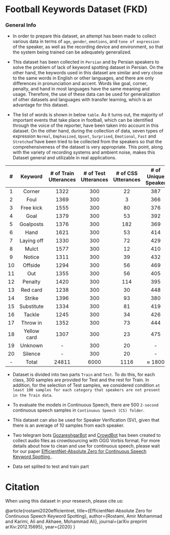 # Football Keywords Dataset (FKD)

### General Info

- In order to prepare this dataset, an attempt has been made to collect various data in terms of `age`, `gender`, `emotions`, and `tone of expression` of the speaker, as well as the recording device and environment, so that the system being trained can be adequately generalized.

- This dataset has been collected in `Persian` and by Persian speakers to solve the problem of lack of keyword spotting dataset in Persian. On the other hand, the keywords used in this dataset are similar and very close to the same words in English or other languages, and there are only differences in pronunciation and accent. Words like goal, corner, penalty, and hand in most languages have the same meaning and usage. Therefore, the use of these data can be used for generalization of other datasets and languages with transfer learning, which is an advantage for this dataset.

- The list of words is shown in below `table`. As it turns out, the majority of important events that take place in football, which can be identified through the voice of the reporter, have been taken into account in this dataset. On the other hand, during the collection of data, seven types of expression `Normal`, `Emphasized`, `Upset`, `Surprised`, `Emotional`, `Fast` and `Stretched`'have been tried to be collected from the speakers so that the comprehensiveness of the dataset is very appropriate. This point, along with the variety of recording systems and ambient noise, makes this Dataset general and utilizable in real applications.

|  # |   Keyword   | # of Train Utterances | # of Test Utterances | # of CSS Utterances | # of Unique Speaker |
|:--:|:-----------:|:---------------------:|:--------------------:|:-------------------:|:-------------------:|
|  1 |    Corner   |          1322         |          300         |          22         |         387         |
|  2 |     Foul    |          1369         |          300         |          3          |         366         |
|  3 |  Free kick  |          1555         |          300         |          80         |         376         |
|  4 |     Goal    |          1379         |          300         |          53         |         392         |
|  5 |  Goalposts  |          1376         |          300         |         182         |         369         |
|  6 |     Hand    |          1621         |          300         |          53         |         414         |
|  7 |  Laying off |          1330         |          300         |          72         |         429         |
|  8 |    Mulct    |          1577         |          300         |          12         |         410         |
|  9 |    Notice   |          1311         |          300         |          39         |         432         |
| 10 |   Offside   |          1294         |          300         |          56         |         469         |
| 11 |     Out     |          1355         |          300         |          56         |         405         |
| 12 |   Penalty   |          1420         |          300         |         114         |         395         |
| 13 |   Red card  |          1238         |          300         |          30         |         448         |
| 14 |    Strike   |          1396         |          300         |          93         |         380         |
| 15 |  Substitute |          1334         |          300         |          81         |         419         |
| 16 |    Tackle   |          1245         |          300         |          34         |          426        |
| 17 |   Throw in  |          1352         |          300         |          73         |          444        |
| 18 | Yellow card |          1307         |          300         |          23         |         475         |
| 19 |   Unknown   |           -           |          300         |          20         |          -          |
| 20 |   Silence   |           -           |          300         |          20         |          -          |
| - |    Total    |         24811         |         6000         |         1116        |        ≈ 1800       |

- Dataset is divided into two parts `Train` and `Test`. To do this, for each class, 300 samples are provided for Test and the rest for Train. In addition, for the selection of Test samples, we considered condition `at least 100 samples for each category that speakers are not present in the Train data`.

- To evaluate the models in Continuous Speech, there are 500 `2-second` continuous speech samples in `Continuous Speech (CS) folder`.

- This dataset can also be used for Speaker Verification (SV), given that there is an average of 10 samples from each speaker.

- Two telegram bots [GozareshgarBot](https://telegram.me/Bot_Gozareshgar) and [CrowdBot](https://telegram.me/VoiceReaction_1_bot) has been created to collect audio files as crowdsourcing with OGG Vorbis format. For more details about how to clean and use for continuous speech, please wait for our paper [EfficientNet-Absolute Zero for Continuous Speech Keyword Spotting
](https://arxiv.org/abs/2012.15695).

- Data set splited to test and train part



# Citation

When using this dataset in your research, please cite us:

@article{rostami2020efficientnet,
  title={EfficientNet-Absolute Zero for Continuous Speech Keyword Spotting},
  author={Rostami, Amir Mohammad and Karimi, Ali and Akhaee, Mohammad Ali},
  journal={arXiv preprint arXiv:2012.15695},
  year={2020}
}
